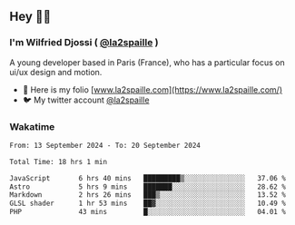 ## Hey 👋🏾
### I'm Wilfried Djossi ( <a href="https://twitter.com/la2spaille/" target="_blank">@la2spaille</a> )
A young developer based in Paris (France), who has a particular focus on ui/ux design and motion.

- 🎨 Here is my folio [www.la2spaille.com](https://www.la2spaille.com/)
- 🐦 My twitter account [@la2spaille](https://twitter.com/la2spaille/)

### Wakatime
<!--START_SECTION:waka-->

```txt
From: 13 September 2024 - To: 20 September 2024

Total Time: 18 hrs 1 min

JavaScript       6 hrs 40 mins   █████████▒░░░░░░░░░░░░░░░   37.06 %
Astro            5 hrs 9 mins    ███████░░░░░░░░░░░░░░░░░░   28.62 %
Markdown         2 hrs 26 mins   ███▒░░░░░░░░░░░░░░░░░░░░░   13.52 %
GLSL shader      1 hr 53 mins    ██▓░░░░░░░░░░░░░░░░░░░░░░   10.49 %
PHP              43 mins         █░░░░░░░░░░░░░░░░░░░░░░░░   04.01 %
```

<!--END_SECTION:waka-->
<!--
**la2spaille/la2spaille** is a ✨ _special_ ✨ repository because its `README.md` (this file) appears on your GitHub profile.

Here are some ideas to get you started:

- 🔭 I’m currently working on ...
- 🌱 I’m currently learning ...
- 👯 I’m looking to collaborate on ...
- 🤔 I’m looking for help with ...
- 💬 Ask me about ...
- 📫 How to reach me: ...
- 😄 Pronouns: ...
- ⚡ Fun fact: ...
-->

